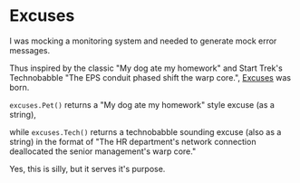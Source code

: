 # Excuses

I was mocking a monitoring system and needed to generate mock error messages.

Thus inspired by the classic "My dog ate my homework" and Start Trek's Technobabble "The EPS conduit phased shift the warp core.", [Excuses](https://github.com/bartalcorn/excuses) was born.

```excuses.Pet()``` returns a "My dog ate my homework" style excuse (as a string),

while ```excuses.Tech()``` returns a technobabble sounding excuse (also as a string) in the format of "The HR department's network connection deallocated the senior management's warp core."

Yes, this is silly, but it serves it's purpose.
